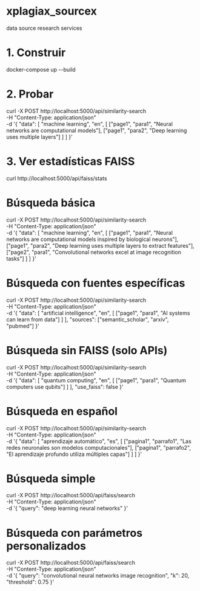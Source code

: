 # xplagiax_sourcex
data source research services

# 1. Construir
docker-compose up --build

# 2. Probar
curl -X POST http://localhost:5000/api/similarity-search \
  -H "Content-Type: application/json" \
  -d '{
    "data": [
      "machine learning",
      "en",
      [
        ["page1", "para1", "Neural networks are computational models"],
        ["page1", "para2", "Deep learning uses multiple layers"]
      ]
    ]
  }'

# 3. Ver estadísticas FAISS
curl http://localhost:5000/api/faiss/stats


# Búsqueda básica
curl -X POST http://localhost:5000/api/similarity-search \
  -H "Content-Type: application/json" \
  -d '{
    "data": [
      "machine learning",
      "en",
      [
        ["page1", "para1", "Neural networks are computational models inspired by biological neurons"],
        ["page1", "para2", "Deep learning uses multiple layers to extract features"],
        ["page2", "para1", "Convolutional networks excel at image recognition tasks"]
      ]
    ]
  }'

# Búsqueda con fuentes específicas
curl -X POST http://localhost:5000/api/similarity-search \
  -H "Content-Type: application/json" \
  -d '{
    "data": [
      "artificial intelligence",
      "en",
      [
        ["page1", "para1", "AI systems can learn from data"]
      ]
    ],
    "sources": ["semantic_scholar", "arxiv", "pubmed"]
  }'

# Búsqueda sin FAISS (solo APIs)
curl -X POST http://localhost:5000/api/similarity-search \
  -H "Content-Type: application/json" \
  -d '{
    "data": [
      "quantum computing",
      "en",
      [
        ["page1", "para1", "Quantum computers use qubits"]
      ]
    ],
    "use_faiss": false
  }'

# Búsqueda en español
curl -X POST http://localhost:5000/api/similarity-search \
  -H "Content-Type: application/json" \
  -d '{
    "data": [
      "aprendizaje automático",
      "es",
      [
        ["pagina1", "parrafo1", "Las redes neuronales son modelos computacionales"],
        ["pagina1", "parrafo2", "El aprendizaje profundo utiliza múltiples capas"]
      ]
    ]
  }'


# Búsqueda simple
curl -X POST http://localhost:5000/api/faiss/search \
  -H "Content-Type: application/json" \
  -d '{
    "query": "deep learning neural networks"
  }'

# Búsqueda con parámetros personalizados
curl -X POST http://localhost:5000/api/faiss/search \
  -H "Content-Type: application/json" \
  -d '{
    "query": "convolutional neural networks image recognition",
    "k": 20,
    "threshold": 0.75
  }'